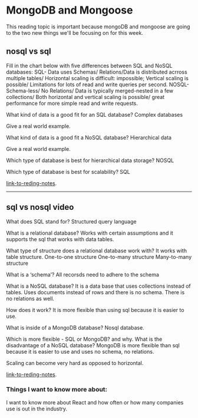 # MongoDB and Mongoose

This reading topic is important because mongoDB and mongoose are going to the two new things we'll be focusing on for this week.

## nosql vs sql
Fill in the chart below with five differences between SQL and NoSQL databases:
SQL- Data uses Schemas/ Relations/Data is distributed acrross multiple tables/ Horizontal scaling is difficult: impossible; Vertical scaling is possible/ Limitations for lots of read and write queries per second.
NOSQL- Schema-less/ No Relations/ Data is typically merged-nested in a few collections/ Both horizontal and vertical scaling is possible/ great performance for more simple read and write requests.

What kind of data is a good fit for an SQL database?
Complex databases

Give a real world example.


What kind of data is a good fit a NoSQL database?
Hierarchical data

Give a real world example.


Which type of database is best for hierarchical data storage?
 NOSQL

Which type of database is best for scalability?
SQL

[link-to-reding-notes](https://www.thegeekstuff.com/2014/01/sql-vs-nosql-db/?utm_source=tuicool).

********************************************************************************************************************

## sql vs nosql video

What does SQL stand for? 
Structured query language

What is a relational database?
 Works with certain assumptions and it supports the sql that works with data tables.

What type of structure does a relational database work with?
It works with table structure.
One-to-one structure
One-to-many structure
Many-to-many structure


What is a ‘schema’?
All recorsds need to adhere to the schema 

What is a NoSQL database?
It is a data base that uses collections instead of tables.
Uses documents instead of rows and there is no schema.
There is no relations as well.

How does it work?
It is more flexible than using sql because it is easier to use.

What is inside of a MongoDB database?
Nosql database.

Which is more flexible - SQL or MongoDB? and why.
What is the disadvantage of a NoSQL database?
MongoDB is more flexible than sql because it is easier to use and uses no schema, no relations.

Scaling can become very hard as opposed to horizontal.


[link-to-reding-notes](https://www.youtube.com/watch?v=ZS_kXvOeQ5Y).

### Things I want to know more about: 

I want to know more about React and how often or how many companies use is out in the industry.